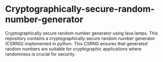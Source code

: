 # Cryptographically-secure-random-number-generator
Cryptographically secure random number generator using lava lamps.
This repository contains a cryptographically secure random number generator (CSRNG) implemented in python. This CSRNG ensures that generated random numbers are suitable for cryptographic applications where randomness is crucial for security.
